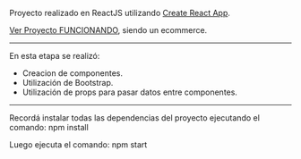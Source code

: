 Proyecto realizado en ReactJS utilizando [Create React App](https://github.com/facebook/create-react-app).

[Ver Proyecto FUNCIONANDO](https://agusvigno.github.io/react-ecommerce), siendo un ecommerce.

* ** *** **** ***** **** *** ** * 

En esta etapa se realizó:
* Creacion de componentes.
* Utilización de Bootstrap.
* Utilización de props para pasar datos entre componentes.

* ** *** **** ***** **** *** ** * 

Recordá instalar todas las dependencias del proyecto ejecutando el comando: npm install

Luego ejecuta el comando: npm start